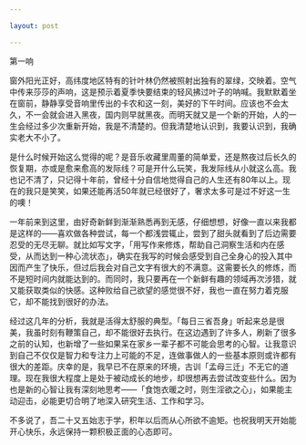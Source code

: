 ```yaml
---

layout: post

---
```


第一响

窗外阳光正好，高纬度地区特有的针叶林仍然被照射出独有的翠绿，交映着。空气中传来莎莎的声响，这是预示着夏季快要结束的轻风拂过叶子的呐喊。我默默着坐在窗前，静静享受音响里传出的卡农和这一刻，美好的下午时间。应该也不会太久，不一会就会进入黑夜，国内则早就黑夜。而明天就又是一个新的开始，人的一生会经过多少次重新开始，我是不清楚的。但我清楚地认识到，我要认识到，我确实老大不小了。

是什么时候开始这么觉得的呢？是音乐收藏里周董的简单爱，还是熬夜过后长久的恢复期，亦或是愈来愈高的发际线？可是开什么玩笑，我发际线从小就这么高。我也记不清了，只记得十年前，曾经十分自信地觉得自己的人生还有80年以上。现在的我只是笑笑，如果还能再活50年就已经很好了，奢求太多可是过不好这一生的噢！

一年前来到这里，由好奇新鲜到渐渐熟悉再到无感，仔细想想，好像一直以来我都是这样的——喜欢做各种尝试，每一个都浅尝辄止，尝到了甜头就看到了后边需要忍受的无尽无聊。就比如写文字，「用写作来修炼，帮助自己洞察生活和内在感受，从而达到一种心流状态」，确实在我写的时候会感受到自己全身心的投入其中因而产生了快乐，但过后我会对自己文字有很大的不满意。这需要长久的修炼，而不是短时间内就能达到的。而同时，我只要再在一个新鲜有趣的领域再次涉猎，就又能获取类似的快感。这种败给自己欲望的感觉很不好，我也一直在努力着克服它，却不能找到很好的办法。

经过这几年的分析，我就是活得太舒服的典型。「每日三省吾身」听起来总是很美，我虽时刻有鞭策自己，却不能很好去执行。在这边遇到了许多人，刷新了很多之前的认知，也新增了一些如果呆在家乡一辈子都不可能会思考的心智。让我意识到自己不仅仅是智力和专注力上可能的不足，连做事做人的一些基本原则或许都有很大的差距。庆幸的是，我早已不在原来的环境，古训「孟母三迁」不无它的道理。现在我很大程度上是处于被动成长的地步，却很想再去尝试改变些什么。因为也是新的心智让我有深刻地思考——「食饱衣暖之时，则生淫欲之心」，如果能主动迎击，必能更切合明了地深入研究生活、工作和学习。

不多说了，吾二十又五始志于学，积年以后而从心所欲不逾矩。也祝我明天开始能开心快乐，永远保持一颗积极正面的心态即可。